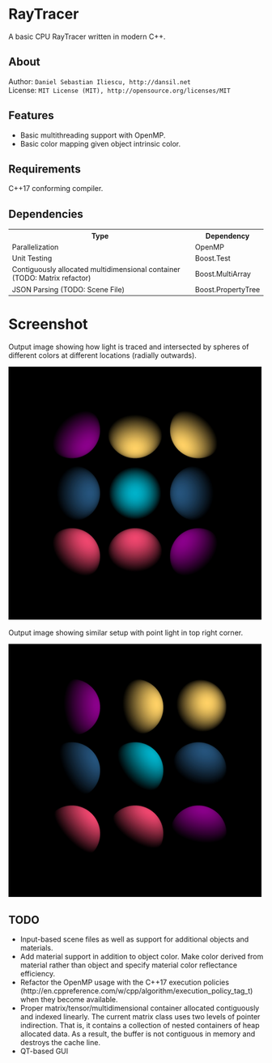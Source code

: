 RayTracer
================
A basic CPU RayTracer written in modern C++.

About
------------------
Author: `Daniel Sebastian Iliescu, http://dansil.net`  
License: `MIT License (MIT), http://opensource.org/licenses/MIT`  

Features
------------------
<ul>
  <li>Basic multithreading support with OpenMP.</li>
  <li>Basic color mapping given object intrinsic color.</li>
</ul>

Requirements
------------------
C++17 conforming compiler.

Dependencies
------------------
<table>
  <tr>
    <th>Type</th>
    <th>Dependency</th>
  </tr>
  <tr>
    <td>Parallelization</td>
    <td>OpenMP</td>
  </tr>
  <tr>
    <td>Unit Testing</td>
    <td>Boost.Test</td>
  </tr>
  <tr>
    <td>Contiguously allocated multidimensional container (TODO: Matrix refactor)</td>
    <td>Boost.MultiArray</td>
  </tr>
  <tr>
    <td>JSON Parsing (TODO: Scene File)</td>
    <td>Boost.PropertyTree</td>
  </tr>
</table>

Screenshot
================
Output image showing how light is traced and intersected by spheres of different colors at different locations (radially outwards).

<img src="documentation/images/output.jpg" alt="Output SCreenshot" width="500">

Output image showing similar setup with point light in top right corner.

<img src="documentation/images/output_angled.jpg" alt="Output SCreenshot" width="500">

TODO
------------------
<ul>
  <li>Input-based scene files as well as support for additional objects and materials.</li>
  <li>Add material support in addition to object color. Make color derived from material rather than object and specify material color reflectance efficiency.</li>
  <li>Refactor the OpenMP usage with the C++17 execution policies (http://en.cppreference.com/w/cpp/algorithm/execution_policy_tag_t) when they become available.</li>
  <li>Proper matrix/tensor/multidimensional container allocated contiguously and indexed linearly. The current matrix class uses two levels of pointer indirection. That is, it contains a collection of nested containers of heap allocated data. As a result, the buffer is not contiguous in memory and destroys the cache line.</li>
  <li>QT-based GUI</li>
</ul>